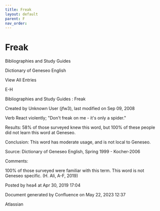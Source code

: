 ```yaml
---
title: Freak
layout: default
parent: F
nav_order:
---
```


# Freak

Bibliographies and Study Guides

Dictionary of Geneseo English

View All Entries

E-H

Bibliographies and Study Guides : Freak

Created by  Unknown User (jfw3), last modified on Sep 09, 2008

Verb React violently; &quot;Don't freak on me - it's only a spider.&quot;

Results: 58% of those surveyed knew this word, but 100% of these people did not learn this word at Geneseo.

Conclusion: This word has moderate usage, and is not local to Geneseo.

Source: Dictionary of Geneseo English, Spring 1999 - Kocher-2006

Comments:

100% of those surveyed were familiar with this term. This word is not Geneseo specific. (H. Ali, A-F, 2019)

Posted by hea4 at Apr 30, 2019 17:04

Document generated by Confluence on May 22, 2023 12:37

Atlassian
